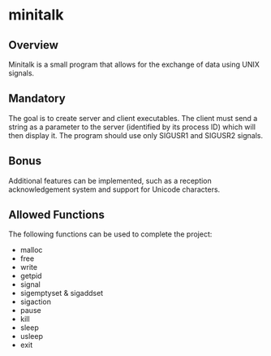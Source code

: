 # minitalk

## Overview
Minitalk is a small program that allows for the exchange of data using UNIX signals.

## Mandatory
The goal is to create server and client executables. The client must send a string as a parameter to the server (identified by its process ID) which will then display it. The program should use only SIGUSR1 and SIGUSR2 signals.

## Bonus
Additional features can be implemented, such as a reception acknowledgement system and support for Unicode characters.

## Allowed Functions
The following functions can be used to complete the project:
* malloc
* free
* write
* getpid
* signal
* sigemptyset & sigaddset
* sigaction
* pause
* kill
* sleep
* usleep
* exit
